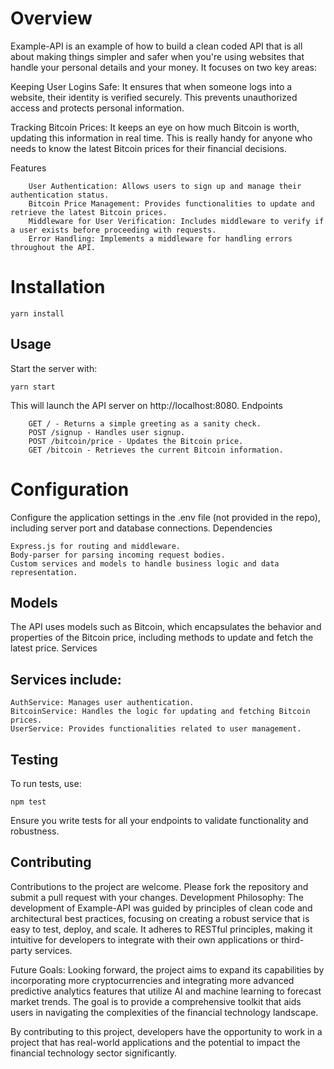 # Overview

Example-API is an example of how to build a clean coded API that is all about making things simpler and safer when you're using websites that handle your personal details and your money. It focuses on two key areas:

Keeping User Logins Safe: It ensures that when someone logs into a website, their identity is verified securely. This prevents unauthorized access and protects personal information.

Tracking Bitcoin Prices: It keeps an eye on how much Bitcoin is worth, updating this information in real time. This is really handy for anyone who needs to know the latest Bitcoin prices for their financial decisions.

Features
```
    User Authentication: Allows users to sign up and manage their authentication status.
    Bitcoin Price Management: Provides functionalities to update and retrieve the latest Bitcoin prices.
    Middleware for User Verification: Includes middleware to verify if a user exists before proceeding with requests.
    Error Handling: Implements a middleware for handling errors throughout the API.
```


# Installation

```
yarn install
```

## Usage

Start the server with:

```
yarn start
```


This will launch the API server on http://localhost:8080.
Endpoints
```
    GET / - Returns a simple greeting as a sanity check.
    POST /signup - Handles user signup.
    POST /bitcoin/price - Updates the Bitcoin price.
    GET /bitcoin - Retrieves the current Bitcoin information.
```

# Configuration

Configure the application settings in the .env file (not provided in the repo), including server port and database connections.
Dependencies

    Express.js for routing and middleware.
    Body-parser for parsing incoming request bodies.
    Custom services and models to handle business logic and data representation.

## Models

The API uses models such as Bitcoin, which encapsulates the behavior and properties of the Bitcoin price, including methods to update and fetch the latest price.
Services

## Services include:

    AuthService: Manages user authentication.
    BitcoinService: Handles the logic for updating and fetching Bitcoin prices.
    UserService: Provides functionalities related to user management.

## Testing

To run tests, use:

```
npm test
```

Ensure you write tests for all your endpoints to validate functionality and robustness.

## Contributing

Contributions to the project are welcome. Please fork the repository and submit a pull request with your changes.
Development Philosophy:
The development of Example-API was guided by principles of clean code and architectural best practices, focusing on creating a robust service that is easy to test, deploy, and scale. It adheres to RESTful principles, making it intuitive for developers to integrate with their own applications or third-party services.

Future Goals:
Looking forward, the project aims to expand its capabilities by incorporating more cryptocurrencies and integrating more advanced predictive analytics features that utilize AI and machine learning to forecast market trends. The goal is to provide a comprehensive toolkit that aids users in navigating the complexities of the financial technology landscape.

By contributing to this project, developers have the opportunity to work in a project that has real-world applications and the potential to impact the financial technology sector significantly.
